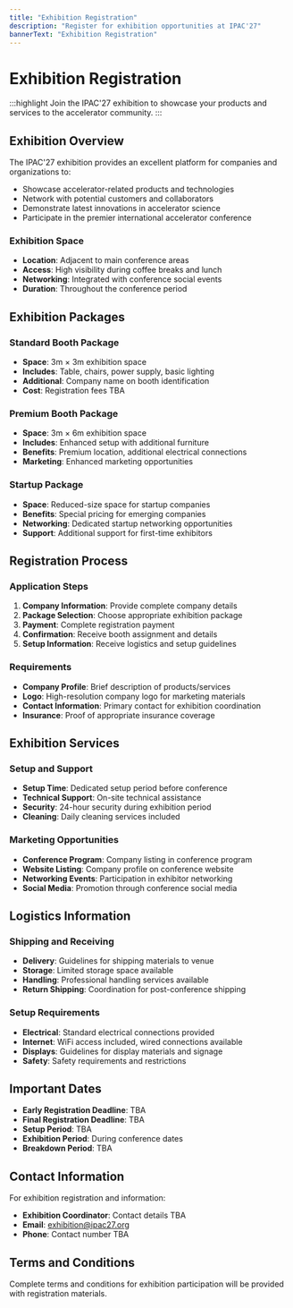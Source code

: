 ```yaml
---
title: "Exhibition Registration"
description: "Register for exhibition opportunities at IPAC'27"
bannerText: "Exhibition Registration"
---
```


# Exhibition Registration

:::highlight
Join the IPAC'27 exhibition to showcase your products and services to the accelerator community.
:::

## Exhibition Overview

The IPAC'27 exhibition provides an excellent platform for companies and organizations to:
- Showcase accelerator-related products and technologies
- Network with potential customers and collaborators
- Demonstrate latest innovations in accelerator science
- Participate in the premier international accelerator conference

### Exhibition Space

- **Location**: Adjacent to main conference areas
- **Access**: High visibility during coffee breaks and lunch
- **Networking**: Integrated with conference social events
- **Duration**: Throughout the conference period

## Exhibition Packages

### Standard Booth Package
- **Space**: 3m × 3m exhibition space
- **Includes**: Table, chairs, power supply, basic lighting
- **Additional**: Company name on booth identification
- **Cost**: Registration fees TBA

### Premium Booth Package
- **Space**: 3m × 6m exhibition space
- **Includes**: Enhanced setup with additional furniture
- **Benefits**: Premium location, additional electrical connections
- **Marketing**: Enhanced marketing opportunities

### Startup Package
- **Space**: Reduced-size space for startup companies
- **Benefits**: Special pricing for emerging companies
- **Networking**: Dedicated startup networking opportunities
- **Support**: Additional support for first-time exhibitors

## Registration Process

### Application Steps
1. **Company Information**: Provide complete company details
2. **Package Selection**: Choose appropriate exhibition package
3. **Payment**: Complete registration payment
4. **Confirmation**: Receive booth assignment and details
5. **Setup Information**: Receive logistics and setup guidelines

### Requirements
- **Company Profile**: Brief description of products/services
- **Logo**: High-resolution company logo for marketing materials
- **Contact Information**: Primary contact for exhibition coordination
- **Insurance**: Proof of appropriate insurance coverage

## Exhibition Services

### Setup and Support
- **Setup Time**: Dedicated setup period before conference
- **Technical Support**: On-site technical assistance
- **Security**: 24-hour security during exhibition period
- **Cleaning**: Daily cleaning services included

### Marketing Opportunities
- **Conference Program**: Company listing in conference program
- **Website Listing**: Company profile on conference website
- **Networking Events**: Participation in exhibitor networking
- **Social Media**: Promotion through conference social media

## Logistics Information

### Shipping and Receiving
- **Delivery**: Guidelines for shipping materials to venue
- **Storage**: Limited storage space available
- **Handling**: Professional handling services available
- **Return Shipping**: Coordination for post-conference shipping

### Setup Requirements
- **Electrical**: Standard electrical connections provided
- **Internet**: WiFi access included, wired connections available
- **Displays**: Guidelines for display materials and signage
- **Safety**: Safety requirements and restrictions

## Important Dates

- **Early Registration Deadline**: TBA
- **Final Registration Deadline**: TBA
- **Setup Period**: TBA
- **Exhibition Period**: During conference dates
- **Breakdown Period**: TBA

## Contact Information

For exhibition registration and information:
- **Exhibition Coordinator**: Contact details TBA
- **Email**: exhibition@ipac27.org
- **Phone**: Contact number TBA

## Terms and Conditions

Complete terms and conditions for exhibition participation will be provided with registration materials.
